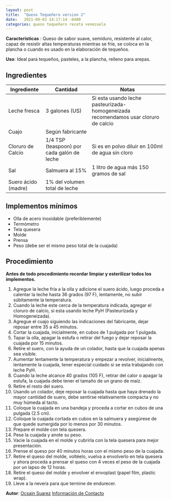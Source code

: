 ```yaml
---
layout: post
title:  "Queso Tequeñero version 2"
date:   2021-09-03 14:17:14 -0400
categories: queso tequeñero receta venezuela
---
```

**Características** : Queso de sabor suave, semiduro, resistente al calor, capaz de resistir altas temperaturas mientras se fríe, se coloca en la plancha o cuando es usado en la elaboración de tequeños.

**Uso**: Ideal para tequeños, pasteles, a la plancha, relleno para arepas.

## Ingredientes

Ingrediente | Cantidad | Notas
------------| ---------| -----
Leche fresca | 3 galones (US) | Si esta usando leche pasteurizada-homogeneizada recomendamos usar cloruro de calcio
Cuajo | Según fabricante |
Cloruro de Calcio | 1/4 TSP (teaspoon) por cada galón de leche | Si es en polvo diluir en 100ml de agua sin cloro
Sal | Salmuera al 15% | 1 litro de agua más 150 gramos de sal 
Suero ácido (madre) | 1% del volumen total de leche

## Implementos mínimos

- Olla de acero inoxidable (preferiblemente)
- Termómetro
- Tela quesera
- Molde
- Prensa
- Peso (debe ser el mismo peso total de la cuajada)

## Procedimiento

**Antes de todo procedimiento recordar limpiar y esterilizar todos los implementos.**

1. Agregue la leche fría a la olla y adicione el suero ácido, luego proceda a calentar la leche hasta 36 grados (97 F), lentamente, no subir súbitamente la temperatura.
2. Cuando la leche este cerca de la temperatura indicada, agregar el cloruro de calcio, si esta usando leche PyH  (Pasteurizada y Homogeneizada).
3. Agregue el cuajo siguiendo las indicaciones del fabricante, dejar reposar entre 35 a 45 minutos.
4. Cortar la cuajada, inicialmente, en cubos de 1 pulgada por 1 pulgada.
5. Tapar la olla, apagar la estufa o retirar del fuego y dejar reposar la cuajada por 15 minutos.
6. Retire el suero, con la ayuda de un colador, hasta que la cuajada apenas sea visible.
7. Aumentar lentamente la temperatura y empezar a revolver, inicialmente, lentamente la cuajada, tener especial cuidado si se esta trabajando con leche PyH.
8. Cuando la leche alcance 40 grados (105 F), retirar del calor o apagar la estufa, la cuajada debe tener el tamaño de un grano de maíz.
9. Retire el resto del suero.
10. Usando un colador, deje reposar la cuajada hasta que haya drenado la mayor cantidad de suero, debe sentirse relativamente compacta y no muy húmeda al tacto.
11. Coloque la cuajada en una bandeja y proceda a cortar en cubos de una pulgada (2.5 cm).
12. Coloque la cuajada cortada en cubos en la salmuera y asegúrese de que quede sumergida por lo menos por 30 minutos.
13. Prepare el molde con tela quesera.
14. Pese la cuajada y anote su peso.
15. Vacíe la cuajada en el molde y cubrirla con la tela quesera para mejor presentación.
16. Prense el queso por 40 minutos horas con el mismo peso de la cuajada.
17. Retire el queso del molde, voltéelo, vuelva a envolverlo en tela quesera y ahora proceda a prensar el queso con 4 veces el peso de la cuajada por un lapso de 12 horas.
18. Retire el queso del molde y envolver el envoplast (papel film, plastic wrap).
19. Lleve a la nevera para que termine de endurecer.

**Autor**: [Ocsain Suarez](https://www.instagram.com/alinorcausa/) [Información de Contacto](http://wa.link/cyft44)